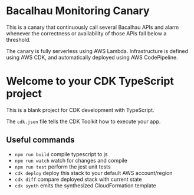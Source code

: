 # Bacalhau Monitoring Canary
This is a canary that continuously call several Bacalhau APIs and alarm whenever the correctness or availability of those APIs fall below a threshold.

The canary is fully serverless using AWS Lambda. Infrastructure is defined using AWS CDK, and automatically deployed using AWS CodePipeline.



# Welcome to your CDK TypeScript project

This is a blank project for CDK development with TypeScript.

The `cdk.json` file tells the CDK Toolkit how to execute your app.

## Useful commands

* `npm run build`   compile typescript to js
* `npm run watch`   watch for changes and compile
* `npm run test`    perform the jest unit tests
* `cdk deploy`      deploy this stack to your default AWS account/region
* `cdk diff`        compare deployed stack with current state
* `cdk synth`       emits the synthesized CloudFormation template
